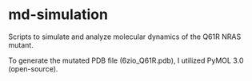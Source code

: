 # md-simulation
Scripts to simulate and analyze molecular dynamics of the Q61R NRAS mutant.

To generate the mutated PDB file (6zio_Q61R.pdb), I utilized PyMOL 3.0 (open-source).

